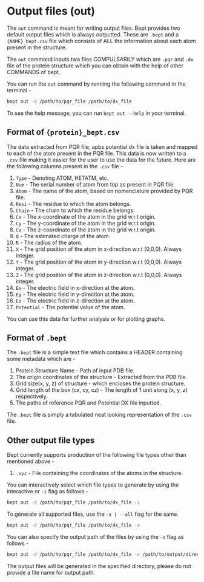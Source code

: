 # Output files (out)

The `out` command is meant for writing output files. Bept provides two default output files which is always outputted. These are `.bept` and a `{NAME}_bept.csv` file which consists of ALL the information about each atom present in the structure.

The `out` command inputs two files COMPULSARILY which are `.pqr` and `.dx` file of the protein structure which you can obtain with the help of other COMMANDS of bept.

You can run the `out` command by running the following command in the terminal -

```bash
bept out -d /path/to/pqr_file /path/to/dx_file
```

To see the help message, you can run `bept out --help` in your terminal.

## Format of `{protein}_bept.csv`

The data extracted from PQR file, apbs potential dx file is taken and mapped to each of the atom present in the PQR file. This data is now written to a `.csv` file making it easier for the user to use the data for the future. Here are the following columns present in the `.csv` file -

1. `Type` - Denoting ATOM, HETATM, etc.
2. `Num` - The serial number of atom from top as present in PQR file.
3. `Atom` - The name of the atom, based on nomenclature provided by PQR file.
4. `Resi` - The residue to which the atom belongs.
5. `Chain` - The chain to which the residue belongs.
6. `Cx` - The x-coordinate of the atom in the grid w.r.t origin.
7. `Cy` - The y-coordinate of the atom in the grid w.r.t origin.
8. `Cz` - The z-coordinate of the atom in the grid w.r.t origin.
9. `Q` - The estimated charge of the atom.
10. `R` - The radius of the atom.
11. `X` - The grid position of the atom in x-direction w.r.t (0,0,0). Always integer.
12. `Y` - The grid position of the atom in y-direction w.r.t (0,0,0). Always integer.
13. `Z` - The grid position of the atom in z-direction w.r.t (0,0,0). Always integer.
14. `Ex` - The electric field in x-direction at the atom.
15. `Ey` - The electric field in y-direction at the atom.
16. `Ez` - The electric field in z-direction at the atom.
17. `Potential` - The potential value of the atom.

You can use this data for further analysis or for plotting graphs.

## Format of `.bept`

The `.bept` file is a simple text file which contains a HEADER containing some metadata which are -

1. Protein Structure Name - Path of input PDB file.
2. The origin coordinates of the structure - Extracted from the PDB file.
3. Grid size(x, y, z) of structure - which encloses the protein structure.
4. Grid length of the box (cx, cy, cz) - The length of 1 unit along (x, y, z) respectively.
5. The paths of reference PQR and Potential DX file inputted.

The `.bept` file is simply a tabulated neat looking representation of the `.csv` file.

## Other output file types

Bept currently supports production of the following file types other than mentioned above -

1. `.xyz` - File containing the coordinates of the atoms in the structure.

You can interactively select which file types to generate by using the interactive or `-i` flag as follows -

```bash
bept out -d /path/to/pqr_file /path/to/dx_file -i
```

To generate all supported files, use the `-a | --all` flag for the same.

```bash
bept out -d /path/to/pqr_file /path/to/dx_file -a
```

You can also specify the output path of the files by using the `-o` flag as follows -

```bash
bept out -d /path/to/pqr_file /path/to/dx_file -o /path/to/output/directory
```

The output files will be generated in the specified directory, please do not provide a file name for output path.
